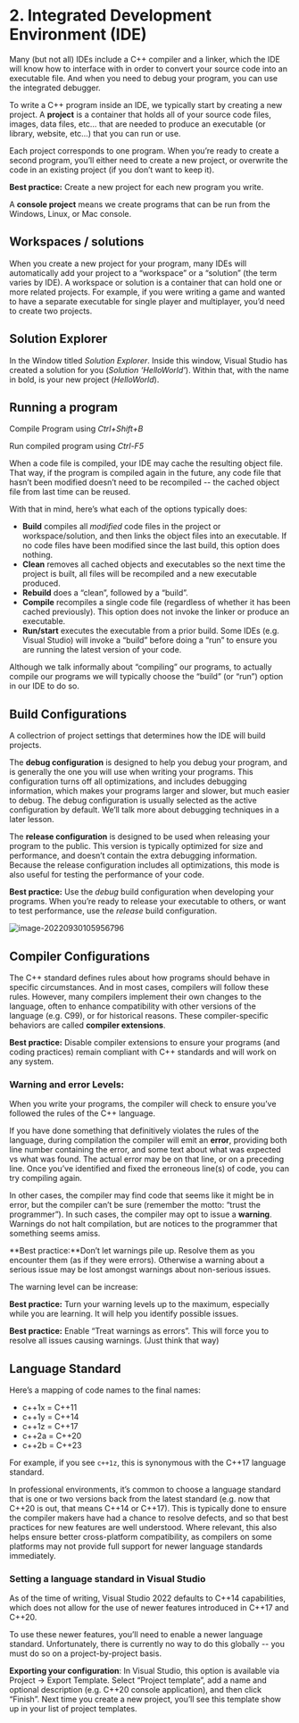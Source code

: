 # 2. Integrated Development Environment (IDE)

Many (but not all) IDEs include a C++ compiler and a linker, which the IDE will know how to interface with in order to convert your source code into an executable file. And when you need to debug your program, you can use the integrated debugger.

To write a C++ program inside an IDE, we typically start by creating a new project. A **project** is a container that holds all of your source code files, images, data files, etc… that are needed to produce an executable (or library, website, etc…) that you can run or use. 

Each project corresponds to one program. When you’re ready to create a second program, you’ll either need to create a new project, or overwrite the code in an existing project (if you don’t want to keep it).

**Best practice:** Create a new project for each new program you write.

A **console project** means we create programs that can be run from the Windows, Linux, or Mac console.

## Workspaces / solutions

When you create a new project for your program, many IDEs will automatically add your project to a “workspace” or a “solution” (the term varies by IDE). A workspace or solution is a container that can hold one or more related projects. For example, if you were writing a game and wanted to have a separate executable for single player and multiplayer, you’d need to create two projects.

## Solution Explorer

In the Window titled *Solution Explorer*. Inside this window, Visual Studio has created a solution for you (*Solution ‘HelloWorld’*). Within that, with the name in bold, is your new project (*HelloWorld*).

## Running a program

Compile Program using *Ctrl+Shift+B*

Run compiled program using *Ctrl-F5*

When a code file is compiled, your IDE may cache the resulting object file. That way, if the program is compiled again in the future, any code file that hasn’t been modified doesn’t need to be recompiled -- the cached object file from last time can be reused.

With that in mind, here’s what each of the options typically does:

- **Build** compiles all *modified* code files in the project or workspace/solution, and then links the object files into an executable. If no code files have been modified since the last build, this option does nothing.
- **Clean** removes all cached objects and executables so the next time the project is built, all files will be recompiled and a new executable produced.
- **Rebuild** does a “clean”, followed by a “build”.
- **Compile** recompiles a single code file (regardless of whether it has been cached previously). This option does not invoke the linker or produce an executable.
- **Run/start** executes the executable from a prior build. Some IDEs (e.g. Visual Studio) will invoke a “build” before doing a “run” to ensure you are running the latest version of your code. 

Although we talk informally about “compiling” our programs, to actually compile our programs we will typically choose the “build” (or “run”) option in our IDE to do so.

## Build Configurations

A collectrion of project settings that determines how the IDE will build projects. 

The **debug configuration** is designed to help you debug your program, and is generally the one you will use when writing your programs. This configuration turns off all optimizations, and includes debugging information, which makes your programs larger and slower, but much easier to debug. The debug configuration is usually selected as the active configuration by default. We’ll talk more about debugging techniques in a later lesson.

The **release configuration** is designed to be used when releasing your program to the public. This version is typically optimized for size and performance, and doesn’t contain the extra debugging information. Because the release configuration includes all optimizations, this mode is also useful for testing the performance of your code.

**Best practice:** Use the *debug* build configuration when developing your programs. When you’re ready to release your executable to others, or want to test performance, use the *release* build configuration.

![image-20220930105956796](C:\Users\Johan\AppData\Roaming\Typora\typora-user-images\image-20220930105956796.png)

## Compiler Configurations

The C++ standard defines rules about how programs should behave in specific circumstances. And in most cases, compilers will follow these rules. However, many compilers implement their own changes to the language, often to enhance compatibility with other versions of the language (e.g. C99), or for historical reasons. These compiler-specific behaviors are called **compiler extensions**.

**Best practice:** Disable compiler extensions to ensure your programs (and coding practices) remain compliant with C++ standards and will work on any system.

### Warning and error Levels: 

When you write your programs, the compiler will check to ensure you’ve followed the rules of the C++ language. 

If you have done something that definitively violates the rules of the language, during compilation the compiler will emit an **error**, providing both line number containing the error, and some text about what was expected vs what was found. The actual error may be on that line, or on a preceding line. Once you’ve identified and fixed the erroneous line(s) of code, you can try compiling again.

In other cases, the compiler may find code that seems like it might be in error, but the compiler can’t be sure (remember the motto: “trust the programmer”). In such cases, the compiler may opt to issue a **warning**. Warnings do not halt compilation, but are notices to the programmer that something seems amiss.

**Best practice:**Don’t let warnings pile up. Resolve them as you encounter them (as if they were errors). Otherwise a warning about a serious issue may be lost amongst warnings about non-serious issues.

The warning level can be increase:

**Best practice:** Turn your warning levels up to the maximum, especially while you are learning. It will help you identify possible issues.

**Best practice:** Enable “Treat warnings as errors”. This will force you to resolve all issues causing warnings. (Just think that way)

## Language Standard

Here’s a mapping of code names to the final names:

- c++1x = C++11
- c++1y = C++14
- c++1z = C++17
- c++2a = C++20
- c++2b = C++23

For example, if you see `c++1z`, this is synonymous with the C++17 language standard.

In professional environments, it’s common to choose a language standard that is one or two versions back from the latest standard (e.g. now that C++20 is out, that means C++14 or C++17). This is typically done to ensure the compiler makers have had a chance to resolve defects, and so that best practices for new features are well understood. Where relevant, this also helps ensure better cross-platform compatibility, as compilers on some platforms may not provide full support for newer language standards immediately.

### Setting a language standard in Visual Studio

As of the time of writing, Visual Studio 2022 defaults to C++14 capabilities, which does not allow for the use of newer features introduced in C++17 and C++20.

To use these newer features, you’ll need to enable a newer language standard. Unfortunately, there is currently no way to do this globally -- you must do so on a project-by-project basis.

**Exporting your configuration**: In Visual Studio, this option is available via Project -> Export Template. Select “Project template”, add a name and optional description (e.g. C++20 console application), and then click “Finish”. Next time you create a new project, you’ll see this template show up in your list of project templates.